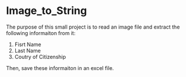 # Image_to_String
The purpose of this small project is to read an image file and extract the following informaiton from it:
1. Fisrt Name
2. Last Name
3. Coutry of Citizenship

Then, save these informaiton in an excel file. 
